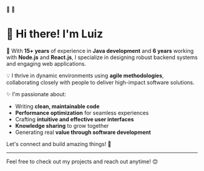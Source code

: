 👋 🌌

# 👋 Hi there! I'm Luiz

🚀 With **15+ years** of experience in **Java development** and **6 years** working with **Node.js** and **React.js**, I specialize in designing robust backend systems and engaging web applications.

💡 I thrive in dynamic environments using **agile methodologies**, collaborating closely with people to deliver high-impact software solutions.

✨ I'm passionate about:
- Writing **clean, maintainable code**
- **Performance optimization** for seamless experiences
- Crafting **intuitive and effective user interfaces**
- **Knowledge sharing** to grow together
- Generating real **value through software development**

Let's connect and build amazing things! 🚀

---

Feel free to check out my projects and reach out anytime! 😊


